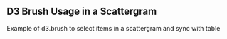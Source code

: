 ## D3 Brush Usage in a Scattergram
Example of d3.brush to select items in a scattergram and sync with table